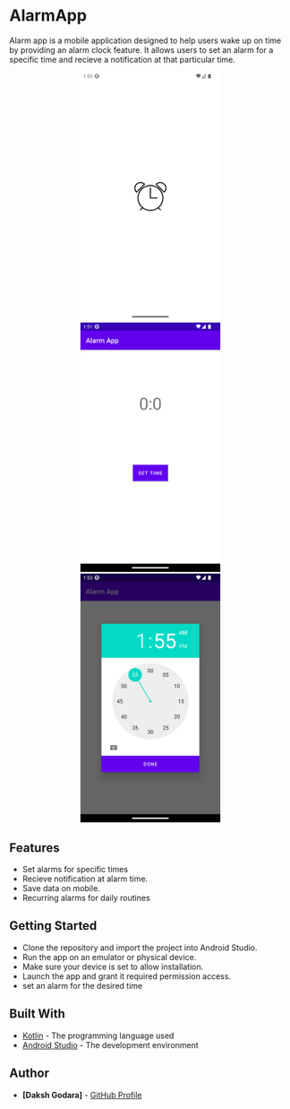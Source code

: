 # AlarmApp
Alarm app is a mobile application designed to help users wake up on time by providing an alarm clock feature. It allows users to set an alarm for a specific time and recieve a notification at that particular time.

<p align="center">
 <img src="https://github.com/dakshgodara2001/AlarmApp/blob/master/images/Screenshot_20230202_015323.png" width="250" style="margin: 0 20px;">
 <img src="https://github.com/dakshgodara2001/AlarmApp/blob/master/images/Screenshot_20230202_015218.png" width="250" style="margin: 0 20px;">
 <img src="https://github.com/dakshgodara2001/AlarmApp/blob/master/images/Screenshot_20230202_015352.png" width="250" style="margin: 0 20px;"> 
</p>


## Features
- Set alarms for specific times
- Recieve notification at alarm time.
- Save data on mobile.
- Recurring alarms for daily routines


## Getting Started
- Clone the repository and import the project into Android Studio.
- Run the app on an emulator or physical device.
- Make sure your device is set to allow installation.
- Launch the app and grant it required permission access.
- set an alarm for the desired time

## Built With
- [Kotlin](https://kotlinlang.org/) - The programming language used
- [Android Studio](https://developer.android.com/studio) - The development environment

## Author
* **[Daksh Godara]** - [GitHub Profile](https://github.com/dakshgodara2001)
